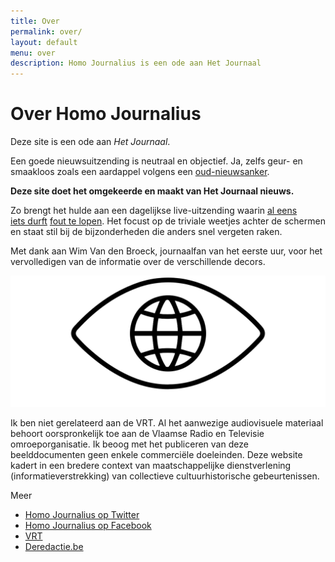 ```yaml
---
title: Over
permalink: over/
layout: default
menu: over
description: Homo Journalius is een ode aan Het Journaal
---
```


<div class="container-fluid">

<h1 class="pagetitle">Over Homo Journalius</h1>

<p class="lead">Deze site is een ode aan <cite>Het Journaal</cite>.</p>

<div class="row">

<div class="col-sm-7">

<p>Een goede nieuwsuitzending is neutraal en objectief. Ja, zelfs geur- en smaakloos zoals een aardappel volgens een <a href="/anker/jan-becaus/"><span class="text-link">oud-nieuwsanker</span></a>.</p>

<p><strong>Deze site doet het omgekeerde en maakt van Het Journaal nieuws.</strong></p>

<p>Zo brengt het hulde aan een dagelijkse live-uitzending waarin <a href="/1988/08/29/studio.html"><span class="text-link">al&nbsp;eens</span></a> <a href="/1997/09/01/bommelding.html"><span class="text-link">iets&nbsp;durft</span></a> <a href="/2012/07/18/honderd.html"><span class="text-link">fout te lopen</span></a>. Het focust op de triviale weetjes achter de schermen en staat stil bij de bijzonderheden die anders snel vergeten raken.</p>

<p>Met dank aan Wim Van den Broeck, journaalfan van het eerste uur, voor het vervolledigen van de informatie over de verschillende decors.</p>

</div>

<div class="col-sm-5">
  <img src="/img/logo-lines.svg">
</div>


<div class="col-sm-7">

<div class="alt">
<p>Ik ben niet gerelateerd aan de VRT. Al het aanwezige audiovisuele materiaal behoort oorspronkelijk toe aan de Vlaamse Radio en Televisie omroeporganisatie. Ik beoog met het publiceren van deze beelddocumenten geen enkele commerciële doeleinden. Deze website kadert in een bredere context van maatschappelijke dienstverlening (informatieverstrekking) van collectieve cultuurhistorische gebeurtenissen.</p>
</div>

</div>

<div class="col-sm-5">
  <div class="module">
    <p class="module-title">Meer</p>
    <ul>
      <li><a href="https://twitter.com/homojournalius"><span class="text-link">Homo Journalius op Twitter</span></a></li>
      <li><a href="https://www.facebook.com/hjournalius/"><span class="text-link">Homo Journalius op Facebook</span></a></li>
      <li><a href="http://www.vrt.be"><span class="text-link">VRT</span></a></li>
      <li><a href="http://www.deredactie.be"><span class="text-link">Deredactie.be</span></a></li>
    </ul>
  </div>
</div>
</div>
